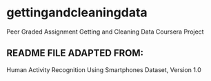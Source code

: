 # gettingandcleaningdata
Peer Graded Assignment Getting and Cleaning Data Coursera Project

## README FILE ADAPTED FROM:
Human Activity Recognition Using Smartphones Dataset, Version 1.0
